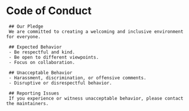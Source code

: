 # Code of Conduct

     ## Our Pledge
     We are committed to creating a welcoming and inclusive environment for everyone.

     ## Expected Behavior
     - Be respectful and kind.
     - Be open to different viewpoints.
     - Focus on collaboration.

     ## Unacceptable Behavior
     - Harassment, discrimination, or offensive comments.
     - Disruptive or disrespectful behavior.

     ## Reporting Issues
     If you experience or witness unacceptable behavior, please contact the maintainers.
